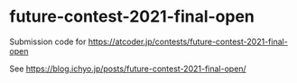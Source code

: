# future-contest-2021-final-open
Submission code for https://atcoder.jp/contests/future-contest-2021-final-open

See https://blog.ichyo.jp/posts/future-contest-2021-final-open/
